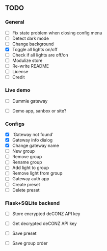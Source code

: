 ## TODO

### General

- [ ] Fix state problem when closing config menu
- [ ] Detect dark mode
- [ ] Change background
- [x] Toggle all lights on/off
- [ ] Check if all lights are off/on
- [ ] Modulize store
- [ ] Re-write README
- [ ] License
- [ ] Credit

### Live demo

- [ ] Dummie gateway

- [ ] Demo app, sanbox or site?

### Configs

- [x] 'Gateway not found'
- [x] Gateway info dialog
- [x] Change gateway name
- [ ] New group
- [ ] Remove group
- [ ] Rename group
- [ ] Add light to group
- [ ] Remove light from group
- [ ] Gateway auth app
- [ ] Create preset
- [ ] Delete preset

### Flask+SQLite backend

- [ ] Store encrypted deCONZ API key

- [ ] Get decrypted deCONZ API key

- [ ] Save preset
- [ ] Save group order
